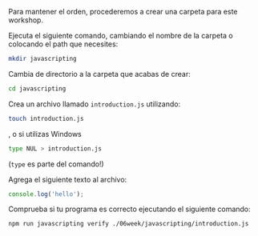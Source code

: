 Para mantener el orden, procederemos a crear una carpeta para este workshop.

Ejecuta el siguiente comando, cambiando el nombre de la carpeta o colocando el path que necesites:

```bash
mkdir javascripting
```

Cambia de directorio a la carpeta que acabas de crear:

```bash
cd javascripting
```

Crea un archivo llamado `introduction.js` utilizando:
```bash
touch introduction.js
```
, o si utilizas Windows
```bash
type NUL > introduction.js
```
(`type` es parte del comando!)

Agrega el siguiente texto al archivo:

```js
console.log('hello');
```
  
Comprueba si tu programa es correcto ejecutando el siguiente comando:

```bash
npm run javascripting verify ./06week/javascripting/introduction.js
```


